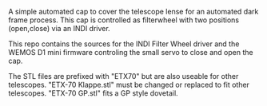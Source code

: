 A simple automated cap to cover the telescope lense for an automated dark frame process. 
This cap is controlled as filterwheel with two positions (open,close) via an INDI driver.

This repo contains the sources for the INDI Filter Wheel driver and the WEMOS D1 mini firmware 
controling the small servo to close and open the cap.

The STL files are prefixed with "ETX70" but are also useable for other telescopes. 
"ETX-70 Klappe.stl" must be changed or replaced to fit other telescopes. "ETX-70 GP.stl" fits a GP
style dovetail.
